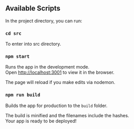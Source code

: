 ## Available Scripts

In the project directory, you can run:

### `cd src`

To enter into src directory.

### `npm start`

Runs the app in the development mode.<br />
Open [http://localhost:3001](http://localhost:3001) to view it in the browser.

The page will reload if you make edits via nodemon.<br />

### `npm run build`

Builds the app for production to the `build` folder.<br />

The build is minified and the filenames include the hashes.<br />
Your app is ready to be deployed!